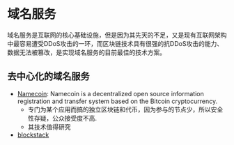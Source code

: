 域名服务
===
域名服务是互联网的核心基础设施，但是因为其先天的不足，又是现有互联网架构中最容易遭受DDoS攻击的一环，而区块链技术具有很强的抗DDoS攻击的能力、数据无法被篡改，是实现域名服务的目前最佳的技术方案。

## 去中心化的域名服务
* [Namecoin](https://namecoin.info/): Namecoin is a decentralized open source information registration and transfer system based on the Bitcoin cryptocurrency.
  - 专门为某个应用而搞的独立区块链和代币，因为参与的节点少，所以安全性存疑，公众接受度不高.
  - 其技术值得研究
* [blockstack](https://blockstack.org)
